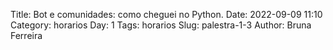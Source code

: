 Title: Bot e comunidades: como cheguei no Python.
Date: 2022-09-09 11:10
Category: horarios
Day: 1
Tags: horarios
Slug: palestra-1-3
Author: Bruna Ferreira
